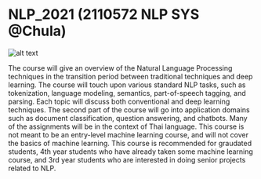 # NLP_2021 (2110572 NLP SYS @Chula)

![alt text](https://github.com/ekapolc/nlp_course/raw/master/gcloud/image/darksidenlp.jpg "join nlp")

The course will give an overview of the Natural Language Processing techniques in the transition period between traditional techniques and deep learning. The course will touch upon various standard NLP tasks, such as tokenization, language modeling, semantics, part-of-speech tagging, and parsing. Each topic will discuss both conventional and deep learning techniques. The second part of the course will go into application domains such as document classification, question answering, and chatbots. Many of the assignments will be in the context of Thai language. This course is not meant to be an entry-level machine learning course, and will not cover the basics of machine learning. This course is recommended for graudated students, 4th year students who have already taken some machine learning course, and 3rd year students who are interested in doing senior projects related to NLP.
